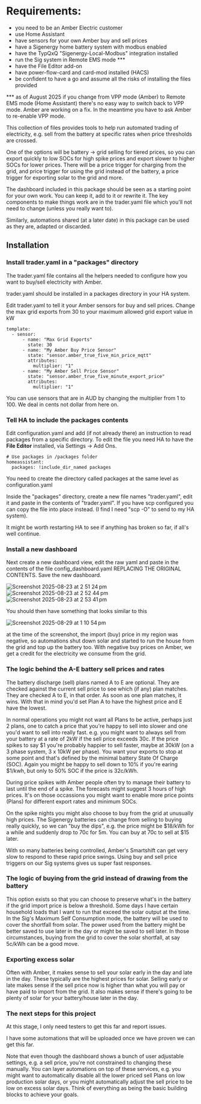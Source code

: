 # Requirements: 
- you need to be an Amber Electric customer
- use Home Assistant
- have sensors for your own Amber buy and sell prices
- have a Sigenergy home battery system with modbus enabled
- have the TypQxQ "Sigenergy-Local-Modbus" integration installed
- run the Sig system in Remote EMS mode ***
- have the File Editor add-on
- have power-flow-card and card-mod installed (HACS)
- be confident to have a go and assume all the risks of installing the files provided

*** as of August 2025 if you change from VPP mode (Amber) to Remote EMS mode (Home Assistant) there's no easy way to switch back to VPP mode. Amber are working on a fix. In the meantime you have to ask Amber to re-enable VPP mode.

This collection of files provides tools to help run automated trading of electricity, e.g. sell from the battery at specific rates when price thresholds are crossed.

One of the options will be battery -> grid selling for tiered prices, so you can export quickly to low SOCs for high spike prices and export slower to higher SOCs for lower prices. There will be a price trigger for charging from the grid, and price trigger for using the grid instead of the battery, a price trigger for exporting solar to the grid and more.

The dashboard included in this package should be seen as a starting point for your own work.  You can keep it, add to it or rewrite it.  The key components to make things work are in the trader.yaml file which you'll not need to change (unless you really want to).

Similarly, automations shared (at a later date) in this package can be used as they are, adapted or discarded.

## Installation

### Install trader.yaml in a "packages" directory 

The trader.yaml file contains all the helpers needed to configure how you want to buy/sell electricity with Amber.

trader.yaml should be installed in a packages directory in your HA system.

Edit trader.yaml to tell it your Amber sensors for buy and sell prices.
Change the max grid exports from 30 to your maximum allowed grid export value in kW

```
template:
  - sensor:
      - name: "Max Grid Exports"
        state: 30
      - name: "My Amber Buy Price Sensor"
        state: "sensor.amber_true_five_min_price_mqtt"
        attributes:
          multiplier: "1"
      - name: "My Amber Sell Price Sensor"
        state: "sensor.amber_true_five_minute_export_price"  
        attributes:
          multiplier: "1"
```

You can use sensors that are in AUD by changing the multiplier from 1 to 100.
We deal in cents not dollar from here on.

### Tell HA to include the packages contents

Edit configuration.yaml and add (if not already there) an instruction to read packages from a specific directory.
To edit the file you need HA to have the **File Editor** installed, via Settings -> Add Ons.

```
# Use packages in /packages folder
homeassistant:
  packages: !include_dir_named packages
```

You need to create the directory called packages at the same level as configuration.yaml

Inside the "packages" directory, create a new file names "trader.yaml", edit it and paste in the contents of "trader.yaml".
If you have scp configured you can copy the file into place instead. (I find I need "scp -O" to send to my HA system).

It might be worth restarting HA to see if anything has broken so far, if all's well continue.

### Install a new dashboard

Next create a new dashboard view, edit the raw yaml and paste in the contents of the file config_dashboard.yaml REPLACING THE ORIGINAL CONTENTS.
Save the new dashboard.

![Screenshot 2025-08-23 at 2 51 24 pm](https://github.com/user-attachments/assets/2d797185-425e-4603-a261-b80f72c8d2b4)
![Screenshot 2025-08-23 at 2 52 44 pm](https://github.com/user-attachments/assets/b7cf41d4-b311-4b1c-8f9e-3b484e80c526)
![Screenshot 2025-08-23 at 2 53 41 pm](https://github.com/user-attachments/assets/adc874a9-a489-4ada-8888-277e42f32807)


You should then have something that looks similar to this

![Screenshot 2025-08-29 at 1 10 54 pm](https://github.com/user-attachments/assets/6d23ab79-3b5c-431b-b1b8-af3b05170177)


at the time of the screenshot, the import (buy) price in my region was negative, so automations shut down solar and started to run the house from the grid and top up the battery too.   With negative buy prices on Amber, we get a credit for the electricity we consume from the grid.

### The logic behind the A-E battery sell prices and rates

The battery discharge (sell) plans named A to E are optional. They are checked against the current sell price to see which (if any) plan matches.  They are checked A to E, in that order.  As soon as one plan matches, it wins.  With that in mind you'd set Plan A to have the highest price and E have the lowest.

In normal operations you might not want all Plans to be active, perhaps just 2 plans, one to catch a price that you're happy to sell into slower and one you'd want to sell into really fast.  e.g. you might want to always sell from your battery at a rate of 2kW if the sell price exceeds 30c.  If the price spikes to say $1 you're probably happier to sell faster, maybe at 30kW (on a 3 phase system, 3 x 10kW per phase).  You want your exports to stop at some point and that's defined by the minimal battery State Of Charge (SOC). Again you might be happy to sell down to 10% if you're earing $1/kwh, but only to 50% SOC if the price is 32c/kWh.

During price spikes with Amber people often try to manage their battery to last until the end of a spike.  The forecasts might suggest 3 hours of high prices.  It's on those occassions you might want to enable more price points (Plans) for different export rates and minimum SOCs.

On the spike nights you might also choose to buy from the grid at unusually high prices. The Sigenergy batteries can change from selling to buying really quickly, so we can "buy the dips", e.g.  the price might be $18/kWh for a while and suddenly drop to 70c for 5m.  You can buy at 70c to sell at $15 later.

With so many batteries being controlled, Amber's Smartshift can get very slow to respond to these rapid price swings. Using buy and sell price triggers on our Sig systems gives us super fast responses.

### The logic of buying from the grid instead of drawing from the battery

This option exists so that you can choose to preserve what's in the battery if the grid import price is below a threshold.  Some days I have certain household loads that I want to run that exceed the solar output at the time. In the Sig's Maximum Self Consumption mode, the battery will be used to cover the shortfall from solar. The power used from the battery might be better saved to use later in the day or might be saved to sell later.  In those circumstances, buying from the grid to cover the solar shortfall, at say 5c/kWh can be a good move.

### Exporting excess solar

Often with Amber, it makes sense to sell your solar early in the day and late in the day.  These typically are the highest prices for solar.  Selling early or late makes sense if the sell price now is higher than what you will pay or have paid to import from the grid. It also makes sense if there's going to be plenty of solar for your battery/house later in the day.

### The next steps for this project

At this stage, I only need testers to get this far and report issues.

I have some automations that will be uploaded once we have proven we can get this far.

Note that even though the dashboard shows a bunch of user adjustable settings, e.g. a sell price, you're not constrained to changing these manually.  You can layer automations on top of these services, e.g. you might want to automatically disable all the lower priced sell Plans on low production solar days, or you might automatically adjust the sell price to be low on excess solar days.  Think of everything as being the basic building blocks to achieve your goals.
